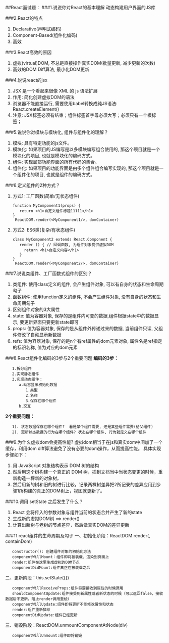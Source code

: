 ##React面试题：
###1.说说你对React的基本理解
   动态构建用户界面的JS库

###2.React的特点
   1. Declarative(声明式编码)
   2. Component-Based(组件化编码)
   3. 高效
   
###3.React高效的原因
   1. 虚拟(virtual)DOM, 不总是直接操作真实DOM(批量更新, 减少更新的次数) 
   2. 高效的DOM Diff算法, 最小化DOM更新

###4.说说react的jsx
1. JSX 是一个看起来很像 XML 的 js 语法扩展
2. 作用: 简化创建虚拟DOM的语法
3. 浏览器不能直接运行, 需要使用babel转换成纯JS语法: React.createElement()
5. 注意: JSX标签必须有结束；组件标签首字母必须大写；必须只有一个根标签；

###5.说说你对模块与模块化, 组件与组件化的理解？
1. 模块: 具有特定功能的js文件。
1. 模块化: 如果项目的JS编写是以多模块编写组合使用的, 那这个项目就是一个模块化的项目, 也就是模块化的编码方式。
1. 组件: 实现局部功能界面的所有代码的集合。
1. 组件化: 如果项目的功能界面是由多个组件组合编写实现的, 那这个项目就是一个组件化的项目, 也就是组件的编码方式。

###6.定义组件的2种方式？
1. 方式1: 工厂函数(简单/无状态组件)

	   function MyComponent1(props) {
	      return <h1>自定义组件标题11111</h1>
	   }
		ReactDOM.render(<MyComponent1/>, domContainer)
2. 方式2: ES6类(复杂/有状态组件)

	   class MyComponent2 extends React.Component {
	      render () { // 回调函数, 为组件对象提供虚拟DOM
	        return <h1>自定义内容</h1>
	      }
	   }
		ReactDOM.render(<MyComponent2/>, domContainer)

###7.说说类组件、工厂函数式组件的区别？
1. 类组件: 使用class定义的组件, 会产生组件对象, 可以有自身的状态和生命周期勾子
2. 函数组件: 使用function定义的组件, 不会产生组件对象, 没有自身的状态和生命周期勾子
3. 区别组件对象的3大属性
4. state: 值为容器对象, 保存的是组件内可变的数据,组件根据state中的数据显示, 要更新界面只要更新state即可 
5. props: 值为容器对象, 保存的是从组件外传递过来的数据, 当前组件只读, 父组件修改了自动显示新数据
6. refs: 值为容器对象, 保存的是n个有ref属性的dom元素对象, 属性名是ref指定的标识名称, 值为对应的dom元素


###8.React组件化编码的3步与2个重要问题
**编码的3步：**

	   1.拆分组件
	   2.实现静态组件
	   3.实现动态组件：
		  a.动态显示初始化数据
		     1.类型
		     2.名称
		     3.保存在哪个组件
		  b.交互

**2个重要问题：**

	   1). 状态数据保存在哪个组件?  看是某个组件需要, 还是某些组件需要(给父组件)
	   2). 更新状态数据的行为在哪个组件? 状态在哪个组件, 行为就定义在哪个组件

###9.为什么虚拟dom会提高性能?
虚拟dom相当于在js和真实dom中间加了一个缓存，利用dom diff算法避免了没有必要的dom操作，从而提高性能。
具体实现步骤如下：
1. 用 JavaScript 对象结构表示 DOM 树的结构
2. 然后用这个树构建一个真正的 DOM 树，插到文档当中当状态变更的时候，重新构造一棵新的对象树。
3. 然后用新的树和旧的树进行比较，记录两棵树差异把2所记录的差异应用到步骤1所构建的真正的DOM树上，视图就更新了。


###10.调用 setState 之后发生了什么？
1. React 会将传入的参数对象与组件当前的状态合并产生了新的state
2. 生成新的虚拟DOM树  ==> render()
3. 计算出新树与老树的节点差异，然后做真实DOM的差异更新

###11.react组件的生命周期及勾子
一、初始化阶段：ReactDOM.render(<xxx/>, containDom)

	   constructor(): 创建组件对象的初始化方法
	   componentWillMount：组件即将被装载、渲染到页面上
	   render:组件在这里生成虚拟的DOM节点
	   componentDidMount:组件真正在被装载之后

二、更新阶段：this.setState({})

	   componentWillReceiveProps:组件将要接收到属性的时候调用
	   shouldComponentUpdate:组件接受到新属性或者新状态的时候（可以返回false，接收数据后不更新，阻止render调用重绘）
	   componentWillUpdate:组件即将更新不能修改属性和状态
	   render:组件重新描绘
	   componentDidUpdate:组件已经更新

三、销毁阶段：ReactDOM.unmountComponentAtNode(div)

	   componentWillUnmount:组件即将销毁

